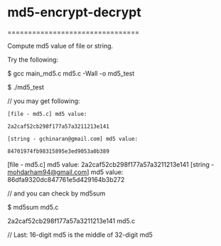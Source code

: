 # md5-encrypt-decrypt
================================

Compute md5 value of file or string.

Try the following:

$ gcc main_md5.c md5.c -Wall -o md5_test

$ ./md5_test

// you may get following:

	[file - md5.c] md5 value:
	
	2a2caf52cb298f177a57a3211213e141
	
	[string - gchinaran@gmail.com] md5 value:
	
	84701974fb98315895e3ed9053a0b389   
[file - md5.c] md5 value:
2a2caf52cb298f177a57a3211213e141
[string - mohdarham94@gmail.com] md5 value:
86dfa9320dc847761e5d429164b3b272

// and you can check by md5sum

$ md5sum md5.c

2a2caf52cb298f177a57a3211213e141  md5.c

// Last: 16-digit md5 is the middle of 32-digit md5
